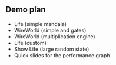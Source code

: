 ## Demo plan
- Life (simple mandala)
- WireWorld (simple and gates)
- WireWorld (multiplication engine)
- Life (custom)
- Show Life (large random state)
- Quick slides for the performance graph